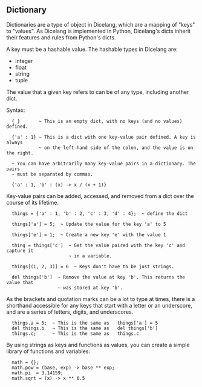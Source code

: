 ## Dictionary

Dictionaries are a type of object in Dicelang, which are a mapping of "keys" to
"values". As Dicelang is implemented in Python, Dicelang's dicts inherit their
features and rules from Python's dicts.

A key must be a hashable value. The hashable types in Dicelang are:
  * integer
  * float
  * string
  * tuple

The value that a given key refers to can be of any type, including another dict.

Syntax:
```
  { }       ~ This is an empty dict, with no keys (and no values) defined.
  
  {'a' : 1} ~ This is a dict with one key-value pair defined. A key is always
            ~ on the left-hand side of the colon, and the value is on the right.
  
  ~ You can have arbitrarily many key-value pairs in a dictionary. The pairs
  ~ must be separated by commas.
  
  {'a' : 1, 'b' : (x) -> x / (x + 1)}
```

Key-value pairs can be added, accessed, and removed from a dict over the course
of its lifetime.

```
  things = {'a' : 1, 'b' : 2, 'c' : 3, 'd' : 4};  ~ define the dict
  
  things['a'] = 5;  ~ Update the value for the key 'a' to 5
  
  things['e'] = 1;  ~ Create a new key 'e' with the value 1
  
  thing = things['c']  ~ Get the value paired with the key 'c' and capture it
                       ~ in a variable.
  
  things[(1, 2, 3)] = 6  ~ Keys don't have to be just strings.
  
  del things['b']  ~ Remove the value at key 'b'. This returns the value that
                   ~ was stored at key 'b'.
```

As the brackets and quotation marks can be a lot to type at times, there is a
shorthand accessible for any keys that start with a letter or an underscore,
and are a series of letters, digits, and underscores.

```
  things.a = 5;  ~ This is the same as   things['a'] = 5
  del things.b   ~ This is the same as   del things['b']
  things.c;      ~ This is the same as   things.c
```

By using strings as keys and functions as values, you can create a simple
library of functions and variables:

```
  math = {};
  math.pow = (base, exp) -> base ** exp;
  math.pi  = 3.14159;
  math.sqrt = (x) -> x ** 0.5
```

